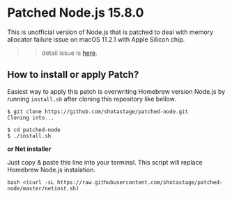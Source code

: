 # Patched Node.js 15.8.0

This is unofficial version of Node.js that is patched to deal with memory allocator failure issue on macOS 11.2.1 with Apple Silicon chip.



>> detail issue is [here](https://github.com/nodejs/node/issues/37309).

## How to install or apply Patch?

Easiest way to apply this patch is overwriting Homebrew version Node.js by running `install.sh` after cloning this repository like bellow.

```
$ git clone https://github.com/shotastage/patched-node.git
Cloning into...

$ cd patched-node
$ ./install.sh
```



**or Net installer**

Just copy & paste this line into your terminal. This script will replace Homebrew Node.js instalation.

```
bash <(curl -sL https://raw.githubusercontent.com/shotastage/patched-node/master/netinst.sh)
```

